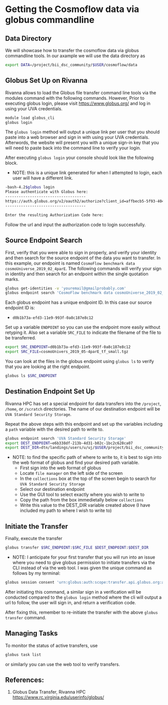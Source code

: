 # Getting the Cosmoflow data via globus commandline 

## Data Directory 

We will showcase how to transfer the cosmoflow data via globus commandline tools. In our axample we will use the data directory as

```bash
export DATA=/project/bii_dsc_community/$USER/cosmoflow/data
```

## Globus Set Up on Rivanna

Rivanna allows to load the Globus file transfer command line tools via the modules command with the following commands. However, Prior to executing globus login, please visit <https://www.globus.org/> and log in using your UVA credentials. 

```bash 
module load globus_cli
globus login
```

The `globus login` method will output a unique link per user that you should paste into a web browser and sign in with using your UVA credentials. Afterwords, the website will present you with a unique sign-in key that you will need to paste back into the command line to verify your login. 

After executing `globus login` your console should look like the following block. 

* NOTE: this is a unique link generated for when I attempted to login, each user will have a different link.

```bash
-bash-4.2$globus login
Please authenticate with Globus here:
------------------------------------
https://auth.globus.org/v2/oauth2/authorize?client_id=affbecb5-5f93-404e-b342-957af296dea0&redirect_uri=https%3A%2F%2Fauth.globus.org%2Fv2%2Fweb%2Fauth-code&scope=openid+profile+email+urn%3Aglobus%3Aauth%3Ascope%3Aauth.globus.org%3Aview_identity_set+urn%3Aglobus%3Aauth%3Ascope%3Atransfer.api.globus.org%3Aall&state=_default&response_type=code&access_type=offline&prompt=login
------------------------------------

Enter the resulting Authorization Code here:
```

Follow the url and input the authorization code to login successfully.

## Source Endpoint Search

First, verify that you were able to sign in properly, and verify your identity and then search for the 
source endpoint of the data you want to transfer. In this example, our endpoint is named `CosmoFlow benchmark data cosmoUniverse_2019_02_4parE`. The following commands will verify your sign in identity and then search for an endpoint within the single quotation marks.

```bash
globus get-identities -v 'youremail@gmailprobably.com'
globus endpoint search 'CosmoFlow benchmark data cosmoUniverse_2019_02_4parE'
```

Each globus endpoint has a unique endpoint ID. In this case our source endpoint ID is:

* `d0b1b73a-efd3-11e9-993f-0a8c187e8c12`

Set up a variable `ENDPOINT` so you can use the endpoint more easily without retyping it. 
Also  set a variable `SRC_FILE` to indicate the filename of the file to be transferred.

```bash
export SRC_ENDPOINT=d0b1b73a-efd3-11e9-993f-0a8c187e8c12
export SRC_FILE=cosmoUnivers_2019_05-4parE_tf_small.tgz
```

You can look at the files in the globus endpoint using `globus ls` to verify that you are looking at the right endpoint.

```bash
globus ls $SRC_ENDPOINT
```

## Destination Endpoint Set Up

Rivanna HPC has set a special endpoint for data transfers into the `/project`, `/home`, or `/scratch` directories. The name of our destination endpoint will be `UVA Standard Security Storage`.

Repeat the above steps with this endpoint and set up the variables including a `path` variable with the desired path to write to.

```bash
globus endpoint search 'UVA Standard Security Storage'
export DEST_ENDPOINT=e6b338df-213b-4d31-b02c-1bc2c628ca07
export DEST_DIR=dtn/landings/users/u/uj/$USER/project/bii_dsc_community/uja2wd/cosmoflow/
```

* NOTE: to find the specific path of where to write to, it is best to sign into the web format of globus and find your desired path variable. 
    * First sign into the web format of globus
    * Locate `file manager` on the left side of the screen
    * In the `collections` box at the top of the screen begin to search for `UVA Standard Security Storage`
    * Select our destination endpoint
    * Use the GUI tool to select exactly where you wish to write to
    * Copy the path from the box immedietally below `collections`
    * Write this value to the DEST_DIR variable created above (I have included my path to where I wish to write to)

## Initiate the Transfer

Finally, execute the transfer

```bash
globus transfer $SRC_ENDPOINT:$SRC_FILE $DEST_ENDPOINT:$DEST_DIR
```

* NOTE: I anticipate for your first transfer that you will run into an issue where you need to give globus permission to initiate transfers via the CLI instead of via the web tool. I was given the unique command as follows by my terminal:

```bash
globus session consent 'urn:globus:auth:scope:transfer.api.globus.org:all[*https://auth.globus.org/scopes/e6b338df-213b-4d31-b02c-1bc2c628ca07/data_access]'
```

After initiating this command, a similar sign in a verification will be conducted compared to the `globus login` method where the cli will output a url to follow, the user will sign in, and return a verification code.

After fixing this, remember to re-initiate the transfer with the above `globus transfer` command.

## Managing Tasks

To monitor the status of active transfers, use 

```bash
globus task list
```

or similarly you can use the web tool to verify transfers.


## References:

1. Globus Data Transfer, Rivanna HPC <https://www.rc.virginia.edu/userinfo/globus/>
